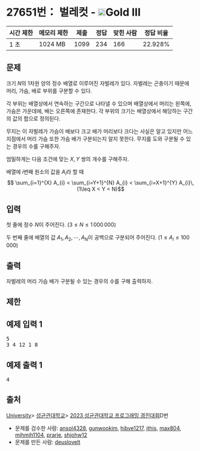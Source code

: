 # 27651번： 벌레컷 - <img src="https://static.solved.ac/tier_small/13.svg" style="height:20px" />Gold III


| 시간 제한 | 메모리 제한 | 제출 | 정답 | 맞힌 사람 | 정답 비율 |
| --- | --- | --- | --- | --- | --- |
| 1 초 | 1024 MB | 1099 | 234 | 166 | 22.928% |


## 문제



크기 $N$의 $1$차원 양의 정수 배열로 이루어진 자벌레가 있다. 자벌레는 곤충이기 때문에 머리, 가슴, 배로 부위를 구분할 수 있다.

각 부위는 배열상에서 연속하는 구간으로 나타낼 수 있으며 배열상에서 머리는 왼쪽에, 가슴은 가운데에, 배는 오른쪽에 존재한다. 각 부위의 크기는 배열상에서 해당하는 구간의 값의 합으로 정의된다.

무지는 이 자벌레가 가슴이 배보다 크고 배가 머리보다 크다는 사실은 알고 있지만 어느 지점에서 머리 가슴 또한 가슴 배가 구분되는지 알지 못한다. 무지를 도와 구분될 수 있는 경우의 수를 구해주자.

엄밀하게는 다음 조건에 맞는 $X,Y$ 쌍의 개수를 구해주자.

배열에 $i$번째 원소의 값을 $A_{i}$라 할 때 $$ \sum_{i=1}^{X} A_{i} < \sum_{i=Y+1}^{N} A_{i} < \sum_{i=X+1}^{Y} A_{i}\,(1\leq X < Y < N)$$




## 입력


첫 줄에 정수 $N$이 주어진다. $\left( 3 \leq N \leq 1\,000\,000\right)$

두 번째 줄에 배열의 값 $A_1, A_2, \cdots, A_N$이 공백으로 구분되어 주어진다. $\left( 1 \leq A_{i} \leq 100\,000\right)$




## 출력


자벌레의 머리 가슴 배가 구분될 수 있는 경우의 수를 구해 출력하자.




## 제한




## 예제 입력 1


<pre>5
3 4 12 1 8
</pre>


## 예제 출력 1


<pre>4
</pre>






## 출처


[University](/category/5)> [성균관대학교](/category/468)> [2023 성균관대학교 프로그래밍 경진대회](/category/detail/3527)D번
- 문제를 검수한 사람: [ansol4328](/user/ansol4328), [gunwookim](/user/gunwookim), [hibye1217](/user/hibye1217), [jthis](/user/jthis), [max804](/user/max804), [mjhmjh1104](/user/mjhmjh1104), [prarie](/user/prarie), [shjohw12](/user/shjohw12)
- 문제를 만든 사람: [deuslovelt](/user/deuslovelt)




